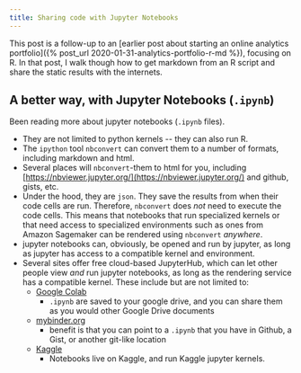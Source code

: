 ```yaml
---
title: Sharing code with Jupyter Notebooks
---
```


This post is a follow-up to an [earlier post about starting an online analytics portfolio]({% post_url 2020-01-31-analytics-portfolio-r-md %}), 
focusing on R. In that post, I walk though how to get markdown from an R script and share the static results with the internets.

A better way, with Jupyter Notebooks (`.ipynb`)
---------------------------------------------

Been reading more about jupyter notebooks (`.ipynb` files). 
* They are not limited to python kernels -- they can also run R.
* The `ipython` tool `nbconvert` can convert them to a number of formats, including markdown and html. 
* Several places will `nbconvert`-them to html for you, including [https://nbviewer.jupyter.org/](https://nbviewer.jupyter.org/) and github, gists, etc.
* Under the hood, they are `json`. They save the results from when their code cells are run. Therefore, `nbconvert` does _not_ need to execute the code cells. This means
  that notebooks that run specialized kernels or that need access to specialized environments such as ones from Amazon Sagemaker can be rendered using `nbconvert` _anywhere_.
* jupyter notebooks can, obviously, be opened and run by jupyter, as long as jupyter has access to a compatible kernel and environment. 
* Several sites offer free cloud-based JupyterHub, which can let other people view _and_ run jupyter notebooks, as long as the rendering service has a compatible kernel. These include but
  are not limited to:
    * [Google Colab](https://colab.research.google.com/)
        - `.ipynb` are saved to your google drive, and you can share them as you would other Google Drive documents
    * [mybinder.org](https://mybinder.org/)
        - benefit is that you can point to a `.ipynb` that you have in Github, a Gist, or another git-like location
    * [Kaggle](https://www.kaggle.com/kernels)
        - Notebooks live on Kaggle, and run Kaggle jupyter kernels.
